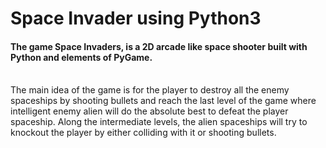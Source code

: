 # Space Invader using Python3

<h4>The game Space Invaders, is a 2D arcade like space shooter built with Python and elements of PyGame.</h4> <br> The main idea of the game is for the player to destroy all the enemy spaceships by shooting bullets and reach the last level of the game where intelligent enemy alien will do the absolute best to defeat the player spaceship. Along the intermediate levels, the alien spaceships will try to knockout the player by either colliding with it or shooting bullets.

